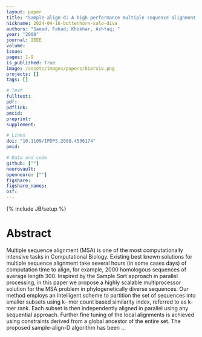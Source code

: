 ```yaml
---
layout: paper
title: "Sample-align-d: A high performance multiple sequence alignment system using phylogenetic sampling and domain decomposition"
nickname: 2024-04-16-bottenhorn-salo-diva
authors: "Saeed, Fahad; Khokhar, Ashfaq; "
year: "2008"
journal: IEEE
volume: 
issue:
pages: 1-9
is_published: True
image: /assets/images/papers/biorxiv.png
projects: []
tags: []

# Text
fulltext:
pdf:
pdflink:
pmcid:
preprint: 
supplement:

# Links
doi: "10.1109/IPDPS.2008.4536174"
pmid:

# Data and code
github: [""]
neurovault:
openneuro: [""]
figshare:
figshare_names:
osf:
---
```

{% include JB/setup %}

# Abstract

Multiple sequence alignment (MSA) is one of the most computationally intensive tasks in Computational Biology. Existing best known solutions for multiple sequence alignment take several hours (in some cases days) of computation time to align, for example, 2000 homologous sequences of average length 300. Inspired by the Sample Sort approach in parallel processing, in this paper we propose a highly scalable multiprocessor solution for the MSA problem in phylogenetically diverse sequences. Our method employs an intelligent scheme to partition the set of sequences into smaller subsets using k- mer count based similarity index, referred to as k-mer rank. Each subset is then independently aligned in parallel using any sequential approach. Further fine tuning of the local alignments is achieved using constraints derived from a global ancestor of the entire set. The proposed sample-align-D algorithm has been …
